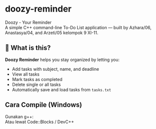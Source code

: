 # doozy-reminder
Doozy - Your Reminder  
A simple C++ command-line To-Do List application — built by Azhara/06, Anastasya/04, and Arzeti/05 kelompok 9 XI-11.

## 📝 What is this?
**Doozy Reminder** helps you stay organized by letting you:
- Add tasks with subject, name, and deadline
- View all tasks
- Mark tasks as completed
- Delete single or all tasks
- Automatically save and load tasks from `tasks.txt`

## Cara Compile (Windows)
Gunakan g++:  
Atau lewat Code::Blocks / DevC++
